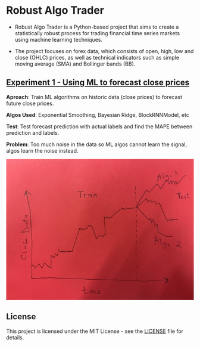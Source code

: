 # Robust Algo Trader

- Robust Algo Trader is a Python-based project that aims to create a statistically robust process for trading financial time series markets using machine learning techniques. 

- The project focuses on forex data, which consists of open, high, low and close (OHLC) prices, as well as technical indicators such as simple moving average (SMA) and Bollinger bands (BB).

## [Experiment 1 - Using ML to forecast close prices](https://github.com/EngineerDanny/robust_algo_trader/tree/main/forecast)
**Aproach**: Train ML algorithms on historic data (close prices) to forecast future close prices.

**Algos Used**: Exponential Smoothing, Bayesian Ridge, BlockRNNModel, etc

**Test**: Test forecast prediction with actual labels and find the MAPE between prediction and labels.

**Problem**: Too much noise in the data so ML algos cannot learn the signal, algos learn the noise instead.

![exp1](https://github.com/EngineerDanny/robust_algo_trader/blob/main/assets/experiments/exp1.jpeg)


## License

This project is licensed under the MIT License - see the [LICENSE](LICENSE) file for details.
